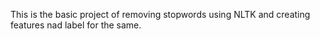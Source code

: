 This is the basic project of removing stopwords using NLTK and creating features nad label for the same.
